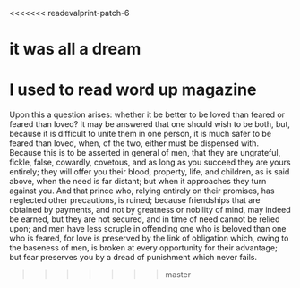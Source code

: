  <<<<<<< readevalprint-patch-6
# it was all a dream

I used to read word up magazine
 =======
Upon this a question arises: whether it be better to be loved than feared or feared than loved? It may be answered that one should wish to be both, but, because it is difficult to unite them in one person, it is much safer to be feared than loved, when, of the two, either must be dispensed with. Because this is to be asserted in general of men, that they are ungrateful, fickle, false, cowardly, covetous, and as long as you succeed they are yours entirely; they will offer you their blood, property, life, and children, as is said above, when the need is far distant; but when it approaches they turn against you. And that prince who, relying entirely on their promises, has neglected other precautions, is ruined; because friendships that are obtained by payments, and not by greatness or nobility of mind, may indeed be earned, but they are not secured, and in time of need cannot be relied upon; and men have less scruple in offending one who is beloved than one who is feared, for love is preserved by the link of obligation which, owing to the baseness of men, is broken at every opportunity for their advantage; but fear preserves you by a dread of punishment which never fails.
 >>>>>>> master
